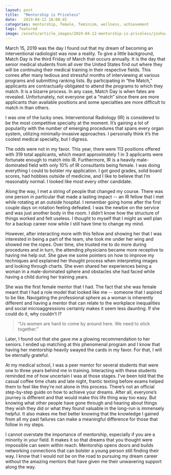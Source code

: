 ```yaml
---
layout: post
title:  "Mentorship is Priceless"
date:   2019-04-12 18:08:45
categories: mentorship, female, feminism, wellness, achievement
tags: featured
image: /assets/article_images/2019-04-12-mentorship-is-priceless/joshua-ness-225844-unsplash.JPG
---
```


March 15, 2019 was the day I found out that my dream of becoming an interventional radiologist was now a reality. To give a little background, Match Day is the third Friday of March that occurs annually. It is the day that senior medical students from all over the United States find out where they will be continuing their medical training in their respective fields. This comes after many tedious and stressful months of interviewing at various programs and submitting ranking lists. By participating in “the Match,” applicants are contractually obligated to attend the programs to which they match. It is a bizarre process. In any case, Match Day is when fates are revealed. Unfortunately, not everyone get a “match” since there are more applicants than available positions and some specialties are more difficult to match in than others.

I was one of the lucky ones. Interventional Radiology (IR) is considered to be the most competitive specialty at the moment. It’s gaining a lot of popularity with the number of emerging procedures that spans every organ system, utilizing minimally-invasive approaches. I personally think it’s the coolest medical specialty, but I digress. 

The odds were not in my favor. This year, there were 113 positions offered with 319 total applicants, which meant approximately 1 in 3 applicants were fortunate enough to match into IR. Furthermore, IR is a heavily male-dominated field with only 10% of IR consultants being female. I was doing everything I could to bolster my application. I got good grades, solid board scores, had hobbies outside of medicine, and I like to believe that I’m reasonably normal. I looked like most every other candidate.

Along the way, I met a string of people that changed my course. There was one person in particular that made a lasting impact -- an IR fellow that I met while rotating at an outside hospital. I remember going home after the first couple days on rotation feeling defeated. I was the newbie on the service and was just another body in the room. I didn’t know how the structure of things worked and felt useless. I thought to myself that I might as well plan for a backup career now while I still have time to change my mind. 

However, after interacting more with this fellow and showing her that I was interested in being a part of the team, she took me under her wing and showed me the ropes. Over time, she trusted me to do more during procedures and in turn, the attending physicians became more receptive to having me help out. She gave me some pointers on how to improve my techniques and explained her thought process when interpreting images and looking through charts. She even shared her experiences being a woman in a male-dominated sphere and obstacles she had faced while having a child during her training years. 

She was the first female mentor that I had. The fact that she was female meant that I had a role model that looked like me -- someone that I aspired to be like. Navigating the professional sphere as a woman is inherently different and having a mentor that can relate to the workplace inequalities and social microaggressions certainly makes it seem less daunting. If she could do it, why couldn’t I?

>“Us women are hard to come by around here. We need to stick together.”

Later, I found out that she gave me a glowing recommendation to her seniors. I ended up matching at this phenomenal program and I know that having her mentorship heavily swayed the cards in my favor. For that, I will be eternally grateful. 

At my medical school, I was a peer mentor for several students that were one to three years behind me in training. Interacting with these students reminded me of how uncertain I was at those stages. I’ve been told that the casual coffee time chats and late night, frantic texting before exams helped them to feel like they’re not alone in this process. There’s not an official step-by-step guide on how to achieve your dreams. After all, everyone’s journey is different and that would make this life thing way too easy. But knowing what other people have gone through and hearing about things they wish they did or what they found valuable in the long-run is immensely helpful. It also makes me feel better knowing that the knowledge I gained from all my past failures can make a meaningful difference for those that follow in my steps.

I cannot overstate the importance of mentorship, especially if you are a minority in your field. It makes it so that dreams that you thought were impossible can seem within reach. Mentorship opens doors and builds networking connections that can bolster a young person still finding their way. I know that I would not be on the road to pursuing my dream career without the amazing mentors that have given me their unwavering support along the way. 










